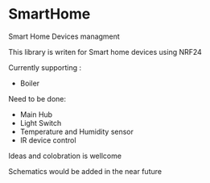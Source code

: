# SmartHome
Smart Home Devices managment 

This library is writen for Smart home devices using NRF24

Currently supporting :  

* Boiler

Need to be done:
* Main Hub
* Light Switch
* Temperature and Humidity sensor
* IR device control

Ideas and colobration is wellcome


Schematics would be added in the near future
